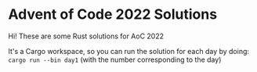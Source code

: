 # Advent of Code 2022 Solutions

Hi! These are some Rust solutions for AoC 2022

It's a Cargo workspace, so you can run the solution for each day by doing:
`cargo run --bin day1` (with the number corresponding to the day)
